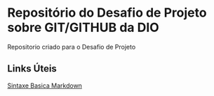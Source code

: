 # Repositório do Desafio de Projeto sobre GIT/GITHUB da DIO
Repositorio criado para o Desafio de Projeto

## Links Úteis
[Sintaxe Basica Markdown](https://www.markdownguide.org/basic-syntax/)
